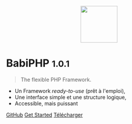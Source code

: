 <!-- _coverpage.md -->

<!--![logo](_medias/php_logo_text.svg)-->

<p align="center"><img src="https://lambirou.github.io/babiphp/medias/logo-babiphp-text-banner.png" height="100"></p>

# BabiPHP <small>1.0.1</small>

> The flexible PHP Framework.

* Un Framework <i>ready-to-use</i> (prêt à l'emploi),
* Une interface simple et une structure logique,
* Accessible, mais puissant

[GitHub](https://github.com/lambirou/babiphp/)
[Get Started](#qu39est-ce-que-babiphp)
[Télécharger](https://github.com/lambirou/babiphp/archive/master.zip)
